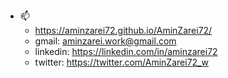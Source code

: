 - 📫  
    - https://aminzarei72.github.io/AminZarei72/
    - gmail: aminzarei.work@gmail.com
    - linkedin: https://linkedin.com/in/aminzarei72
    - twitter: https://twitter.com/AminZarei72_w
    
<!---
AminZarei72/AminZarei72 is a ✨ special ✨ repository because its `README.md` (this file) appears on your GitHub profile.
You can click the Preview link to take a look at your changes.
--->

